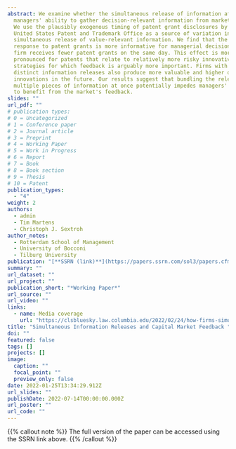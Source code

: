 ```yaml
---
abstract: We examine whether the simultaneous release of information affects
  managers' ability to gather decision-relevant information from market prices.
  We use the plausibly exogenous timing of patent grant disclosures by the
  United States Patent and Trademark Office as a source of variation in the
  simultaneous release of value-relevant information. We find that the market's
  response to patent grants is more informative for managerial decisions if the
  firm receives fewer patent grants on the same day. This effect is more
  pronounced for patents that relate to relatively more risky innovative
  strategies for which feedback is arguably more important. Firms with more
  distinct information releases also produce more valuable and higher quality
  innovations in the future. Our results suggest that bundling the release of
  multiple pieces of information at once potentially impedes managers' ability
  to benefit from the market's feedback.
slides: ""
url_pdf: ""
# publication types:
# 0 = Uncategorized
# 1 = Conference paper
# 2 = Journal article
# 3 = Preprint 
# 4 = Working Paper
# 5 = Work in Progress
# 6 = Report
# 7 = Book
# 8 = Book section
# 9 = Thesis
# 10 = Patent
publication_types:
  - "4"
weight: 2
authors:
  - admin
  - Tim Martens
  - Christoph J. Sextroh
author_notes:
  - Rotterdam School of Management
  - University of Bocconi
  - Tilburg University
publication: "[**SSRN (link)**](https://papers.ssrn.com/sol3/papers.cfm?abstract_id=4009199)"
summary: ""
url_dataset: ""
url_project: ""
publication_short: "*Working Paper*"
url_source: ""
url_video: ""
links:
  - name: Media coverage
    url: "https://clsbluesky.law.columbia.edu/2022/02/24/how-firms-simultaneous-release-of-information-affects-market-feedback/"
title: "Simultaneous Information Releases and Capital Market Feedback "
doi: ""
featured: false
tags: []
projects: []
image:
  caption: ""
  focal_point: ""
  preview_only: false
date: 2022-01-25T13:34:29.912Z
url_slides: ""
publishDate: 2022-07-14T00:00:00.000Z
url_poster: ""
url_code: ""
---
```


{{% callout note %}}
The full version of the paper can be accessed using the SSRN link above.
{{% /callout %}}

